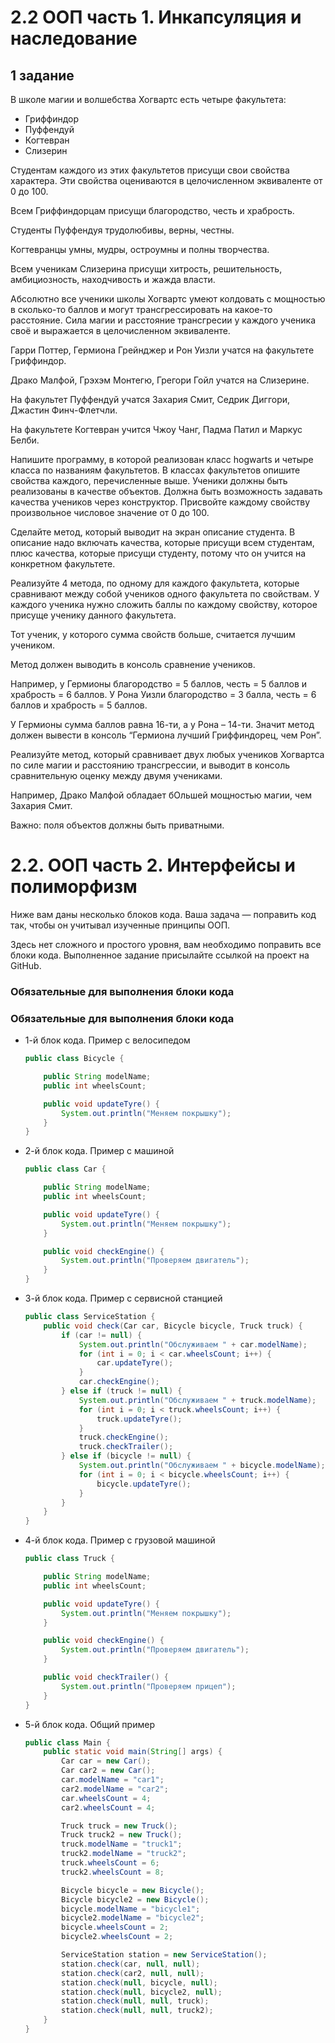 # 2.2 ООП часть 1. Инкапсуляция и наследование
## 1 задание

В школе магии и волшебства Хогвартс есть четыре факультета: 

- Гриффиндор
- Пуффендуй
- Когтевран
- Слизерин

Студентам каждого из этих факультетов присущи свои свойства характера. Эти свойства оцениваются в целочисленном эквиваленте от 0 до 100. 

Всем Гриффиндорцам присущи благородство, честь и храбрость. 

Студенты Пуффендуя трудолюбивы, верны, честны.

Когтевранцы умны, мудры, остроумны и полны творчества. 

Всем ученикам Слизерина присущи хитрость, решительность, амбициозность, находчивость и жажда власти.

Абсолютно все ученики школы Хогвартс умеют колдовать с мощностью в сколько-то баллов и могут трансгрессировать на какое-то расстояние. Сила магии и расстояние трансгресии у каждого ученика своё и выражается в целочисленном эквиваленте. 

Гарри Поттер, Гермиона Грейнджер и Рон Уизли учатся на факультете Гриффиндор.  

Драко Малфой, Грэхэм Монтегю, Грегори Гойл учатся на Слизерине. 

На факультет Пуффендуй учатся Захария Смит, Седрик Диггори, Джастин Финч-Флетчли. 

На факультете Когтевран учится Чжоу Чанг, Падма Патил и Маркус Белби. 

Напишите программу, в которой реализован класс hogwarts и четыре класса по названиям факультетов. В классах факультетов опишите свойства каждого, перечисленные выше. Ученики должны быть реализованы в качестве объектов. Должна быть возможность задавать качества учеников через конструктор. Присвойте каждому свойству произвольное числовое значение от 0 до 100.  

Сделайте метод, который выводит на экран описание студента. В описание надо включать качества, которые присущи всем студентам, плюс качества, которые присущи студенту, потому что он учится на конкретном факультете. 

Реализуйте 4 метода, по одному для каждого факультета, которые сравнивают между собой учеников одного факультета по свойствам. У каждого ученика нужно сложить баллы по каждому свойству, которое присуще ученику данного факультета. 

Тот ученик, у которого сумма свойств больше, считается лучшим учеником. 

Метод должен выводить в консоль сравнение учеников.

Например, у Гермионы благородство = 5 баллов, честь = 5 баллов и храбрость = 6 баллов. У Рона Уизли благородство = 3 балла, честь = 6 баллов и храбрость = 5 баллов.

У Гермионы сумма баллов равна 16-ти, а у Рона – 14-ти. Значит метод должен вывести в консоль “Гермиона лучший Гриффиндорец, чем Рон”. 

Реализуйте метод, который сравнивает двух любых учеников Хогвартса по силе магии и расстоянию трансгрессии, и выводит в консоль сравнительную оценку между двумя учениками. 

Например, Драко Малфой обладает бОльшей мощностью магии, чем Захария Смит. 

Важно: поля объектов должны быть приватными.

# 2.2. ООП часть 2. Интерфейсы и полиморфизм

Ниже вам даны несколько блоков кода. Ваша задача — поправить код так, чтобы он учитывал изученные принципы ООП. 

Здесь нет сложного и простого уровня, вам необходимо поправить все блоки кода. Выполненное задание присылайте ссылкой на проект на GitHub.
> 

### Обязательные для выполнения блоки кода

### Обязательные для выполнения блоки кода

- 1-й блок кода. Пример с велосипедом
    
    ```java
    public class Bicycle {
    
        public String modelName;
        public int wheelsCount;
    
        public void updateTyre() {
            System.out.println("Меняем покрышку");
        }
    }
    ```
        
- 2-й блок кода. Пример с машиной
    
    ```java
    public class Car {
    
        public String modelName;
        public int wheelsCount;
    
        public void updateTyre() {
            System.out.println("Меняем покрышку");
        }
    
        public void checkEngine() {
            System.out.println("Проверяем двигатель");
        }
    }
    ```
     
- 3-й блок кода. Пример с сервисной станцией
    
    ```java
    public class ServiceStation {
        public void check(Car car, Bicycle bicycle, Truck truck) {
            if (car != null) {
                System.out.println("Обслуживаем " + car.modelName);
                for (int i = 0; i < car.wheelsCount; i++) {
                    car.updateTyre();
                }
                car.checkEngine();
            } else if (truck != null) {
                System.out.println("Обслуживаем " + truck.modelName);
                for (int i = 0; i < truck.wheelsCount; i++) {
                    truck.updateTyre();
                }
                truck.checkEngine();
                truck.checkTrailer();
            } else if (bicycle != null) {
                System.out.println("Обслуживаем " + bicycle.modelName);
                for (int i = 0; i < bicycle.wheelsCount; i++) {
                    bicycle.updateTyre();
                }
            }
        }
    }
    ```
     
- 4-й блок кода. Пример с грузовой машиной
    
    ```java
    public class Truck {
    
        public String modelName;
        public int wheelsCount;
    
        public void updateTyre() {
            System.out.println("Меняем покрышку");
        }
    
        public void checkEngine() {
            System.out.println("Проверяем двигатель");
        }
    
        public void checkTrailer() {
            System.out.println("Проверяем прицеп");
        }
    }
    ```
     
- 5-й блок кода. Общий пример
    
    ```java
    public class Main {
        public static void main(String[] args) {
            Car car = new Car();
            Car car2 = new Car();
            car.modelName = "car1";
            car2.modelName = "car2";
            car.wheelsCount = 4;
            car2.wheelsCount = 4;
    
            Truck truck = new Truck();
            Truck truck2 = new Truck();
            truck.modelName = "truck1";
            truck2.modelName = "truck2";
            truck.wheelsCount = 6;
            truck2.wheelsCount = 8;
    
            Bicycle bicycle = new Bicycle();
            Bicycle bicycle2 = new Bicycle();
            bicycle.modelName = "bicycle1";
            bicycle2.modelName = "bicycle2";
            bicycle.wheelsCount = 2;
            bicycle2.wheelsCount = 2;
    
            ServiceStation station = new ServiceStation();
            station.check(car, null, null);
            station.check(car2, null, null);
            station.check(null, bicycle, null);
            station.check(null, bicycle2, null);
            station.check(null, null, truck);
            station.check(null, null, truck2);
        }
    }
    ```

